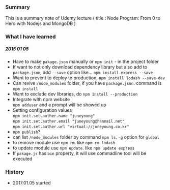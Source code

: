 ### Summary

This is a summary note of Udemy lecture ( title : Node Program: From 0 to Hero with Nodejs and MongoDB  )

### What I have learned

##### 2015 01 05 
- Have to make `pakage.json` manually or `npm init` - in the project folder
- If want to not only download dependency library but also add to `package.json`, add `--save` option like... `npm install express --save`
- Want to prevent to deploy to production, `npm install lodash --save-dev`
- Can revive `/node_modules` folder, if you have `package.json`. command is `npm install`
- Want to exclude dev libraries, do `npm install --production`
- Integrate with npm website<br>
	`npm adduser` and a prompt will be showed up
- Setting configuration values<br> 
	`npm init.set.auther.name "juneyoung"`<br>
	`npm init.set.auther.email "juneyoung@hanmail.net"`<br>
	`npm init.set.auther.url "virtual://juneyoung.co.kr"`
- `npm publish`?
- can list `/node_modules` folder by command `npm ls`. `-g` option for `global`
- to remove module use `npm rm`. like `npm rm lodash`
- to update module use `npm update`. like `npm update express`
- If `pakage.js` has `bin` property, it will use commadline tool will be executed


### History

- 2017.01.05 started
